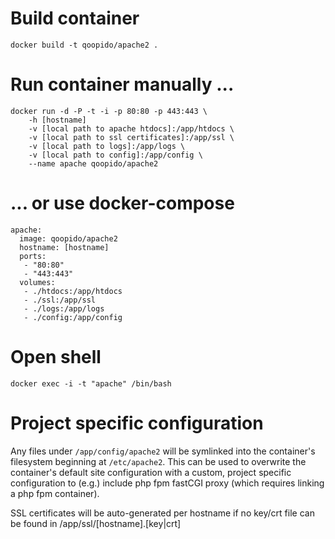 # Build container #
```
docker build -t qoopido/apache2 .
```

# Run container manually ... #
```
docker run -d -P -t -i -p 80:80 -p 443:443 \
	-h [hostname]
	-v [local path to apache htdocs]:/app/htdocs \
	-v [local path to ssl certificates]:/app/ssl \
	-v [local path to logs]:/app/logs \
	-v [local path to config]:/app/config \
	--name apache qoopido/apache2
```

# ... or use docker-compose #
```
apache:
  image: qoopido/apache2
  hostname: [hostname]
  ports:
   - "80:80"
   - "443:443"
  volumes:
   - ./htdocs:/app/htdocs
   - ./ssl:/app/ssl
   - ./logs:/app/logs
   - ./config:/app/config
```

# Open shell #
```
docker exec -i -t "apache" /bin/bash
```

# Project specific configuration #
Any files under ```/app/config/apache2``` will be symlinked into the container's filesystem beginning at ```/etc/apache2```. This can be used to overwrite the container's default site configuration with a custom, project specific configuration to (e.g.) include php fpm fastCGI proxy (which requires linking a php fpm container).

SSL certificates will be auto-generated per hostname if no key/crt file can be found in /app/ssl/[hostname].[key|crt]